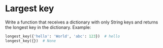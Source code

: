 # Largest key

Write a function that receives a dictionary with only String keys and returns the longest key in the dictionary. Example:

```python
longest_key({'hello': 'World', 'abc': 123})  # hello
longest_key({})  # None
```
